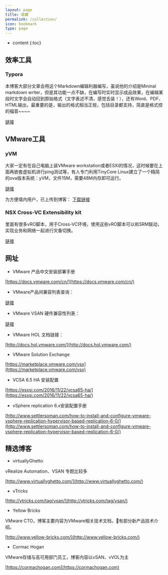 ```yaml
---
layout: page
title: 收藏
permalink: /collection/
icon: bookmark
type: page
---
```


* content
{:toc}

## 效率工具

### Typora

本博客大部分文章会用这个Markdown编辑利器编写，虽说他的介绍是Mininal markdown writer，但是其功能一点不缺，在编写时实时显示成品效果，在编辑某段时文字会自动回到原始格式（文字表述不清，感觉去装！），还有Word、PDF、HTML输出，最重要的是，输出的格式相当正规，包括目录都支持，简直是格式控的福音~~~~

[链接](https://typora.io/)

## VMware工具

### yVM

大家一定有在自己电脑上装VMware workstation或者ESXi的情况，这时候要在上面再嵌套虚拟机进行ping测试等，有人专门利用TinyCore Linux建立了一个精简的ova版本系统：yVM，文件15M，需要48M内存即可运行。

[链接](https://cloudarchitectblog.wordpress.com/2015/11/11/yvm-download-page/)

为方便墙内用户，已上传到博客： [下载链接](http://www.halfcoffee.com/tools/yVM.ova)



### NSX Cross-VC Extensibility kit

里面有很多vRO脚本，用于Cross-VC环境，使用这些vRO脚本可以和SRM联动，实现业务和网络一起进行灾备切换。

[链接](http://www.routetocloud.com/2016/09/nsx-cross-vc-extensibility-kit/)

## 网址

* VMware 产品中文安装部署手册

[https://docs.vmware.com/cn/](https://docs.vmware.com/cn/)

* VMware产品间兼容列表查询：

[链接](http://www.vmware.com/resources/compatibility/sim/interop_matrix.php#interop&2=&93=)

* VMware VSAN 硬件兼容性列表：

[链接](http://www.vmware.com/resources/compatibility/search.php?deviceCategory=vsan)

* VMware HOL 文档链接：

[http://docs.hol.vmware.com/](http://docs.hol.vmware.com/)



* VMware Solution Exchange

[https://marketplace.vmware.com/vsx](https://marketplace.vmware.com/vsx)



* VCSA 6.5 HA 安装配置

[https://esxsi.com/2016/11/22/vcsa65-ha/](https://esxsi.com/2016/11/22/vcsa65-ha/)



* vSphere replication 6.x安装配置手册

[http://www.settlersoman.com/how-to-install-and-configure-vmware-vsphere-replication-hypervisor-based-replication-6-0/](http://www.settlersoman.com/how-to-install-and-configure-vmware-vsphere-replication-hypervisor-based-replication-6-0/)



## 精选博客

* virtuallyGhetto

vRealize Automation、VSAN 专题比较多

[http://www.virtuallyghetto.com/](http://www.virtuallyghetto.com/)





* vTricks

[http://vtricks.com/tag/vsan/](http://vtricks.com/tag/vsan/)





* Yellow Bricks 

VMware CTO，博客主要内容为VMware相关技术文档，有部分新产品技术介绍。

[http://www.yellow-bricks.com/](http://www.yellow-bricks.com/)





* Cormac Hogan 

VMware存储与高可用部门员工，博客内容以vSAN、vVOL为主

[https://cormachogan.com](https://cormachogan.com)